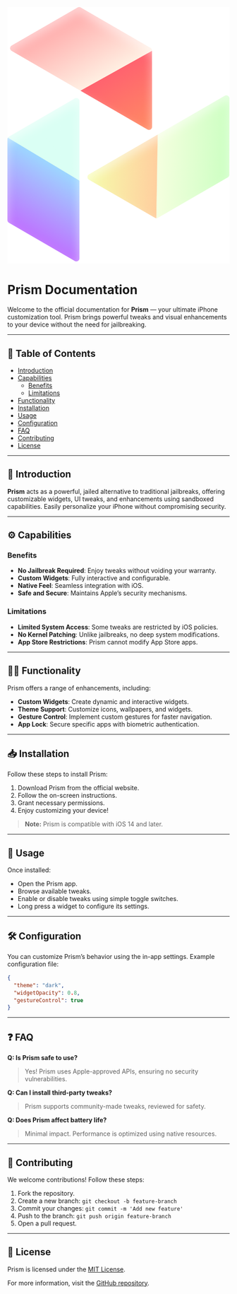 ![Prism Logo](Assets/logo_small_transparent.png)

# Prism Documentation

Welcome to the official documentation for **Prism** — your ultimate iPhone customization tool. Prism brings powerful tweaks and visual enhancements to your device without the need for jailbreaking.

---

## 📌 Table of Contents

- [Introduction](#introduction)
- [Capabilities](#capabilities)
  - [Benefits](#benefits)
  - [Limitations](#limitations)
- [Functionality](#functionality)
- [Installation](#installation)
- [Usage](#usage)
- [Configuration](#configuration)
- [FAQ](#faq)
- [Contributing](#contributing)
- [License](#license)

---

## 🚀 Introduction

**Prism** acts as a powerful, jailed alternative to traditional jailbreaks, offering customizable widgets, UI tweaks, and enhancements using sandboxed capabilities. Easily personalize your iPhone without compromising security.

---

## ⚙️ Capabilities

### Benefits
- **No Jailbreak Required**: Enjoy tweaks without voiding your warranty.
- **Custom Widgets**: Fully interactive and configurable.
- **Native Feel**: Seamless integration with iOS.
- **Safe and Secure**: Maintains Apple’s security mechanisms.

### Limitations
- **Limited System Access**: Some tweaks are restricted by iOS policies.
- **No Kernel Patching**: Unlike jailbreaks, no deep system modifications.
- **App Store Restrictions**: Prism cannot modify App Store apps.

---

## 🧑‍💻 Functionality

Prism offers a range of enhancements, including:
- **Custom Widgets**: Create dynamic and interactive widgets.
- **Theme Support**: Customize icons, wallpapers, and widgets.
- **Gesture Control**: Implement custom gestures for faster navigation.
- **App Lock**: Secure specific apps with biometric authentication.

---

## 📥 Installation

Follow these steps to install Prism:

1. Download Prism from the official website.
2. Follow the on-screen instructions.
3. Grant necessary permissions.
4. Enjoy customizing your device!

> **Note:** Prism is compatible with iOS 14 and later.

---

## 🚦 Usage

Once installed:

- Open the Prism app.
- Browse available tweaks.
- Enable or disable tweaks using simple toggle switches.
- Long press a widget to configure its settings.

---

## 🛠 Configuration

You can customize Prism’s behavior using the in-app settings. Example configuration file:

```json
{
  "theme": "dark",
  "widgetOpacity": 0.8,
  "gestureControl": true
}
```

---

## ❓ FAQ

**Q: Is Prism safe to use?**
> Yes! Prism uses Apple-approved APIs, ensuring no security vulnerabilities.

**Q: Can I install third-party tweaks?**
> Prism supports community-made tweaks, reviewed for safety.

**Q: Does Prism affect battery life?**
> Minimal impact. Performance is optimized using native resources.

---

## 🤝 Contributing

We welcome contributions! Follow these steps:

1. Fork the repository.
2. Create a new branch: `git checkout -b feature-branch`
3. Commit your changes: `git commit -m 'Add new feature'`
4. Push to the branch: `git push origin feature-branch`
5. Open a pull request.

---

## 📜 License

Prism is licensed under the [MIT License](LICENSE).

For more information, visit the [GitHub repository](https://github.com/prism-project).
